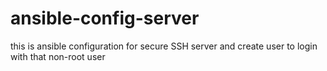# ansible-config-server
this is ansible configuration for secure SSH server and create user to login with that non-root user
